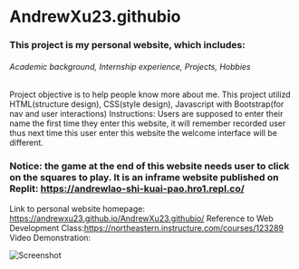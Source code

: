 # AndrewXu23.githubio
### This project is my personal website, which includes: 
###### Academic background, Internship experience, Projects, Hobbies
Project objective is to help people know more about me. 
This project utilizd HTML(structure design), CSS(style design), Javascript with Bootstrap(for nav and user interactions)
Instructions: Users are supposed to enter their name the first time they enter this website, it will remember recorded user thus next time this user enter this website the welcome interface will be different.
### Notice: the game at the end of this website needs user to click on the squares to play. It is an inframe website published on Replit: https://andrewlao-shi-kuai-pao.hro1.repl.co/

Link to personal website homepage: https://andrewxu23.github.io/AndrewXu23.githubio/
Reference to Web Development Class:https://northeastern.instructure.com/courses/123289
Video Demonstration: 

![Screenshot](https://s2.loli.net/2022/09/26/gja2MiczQusLd6w.png)

